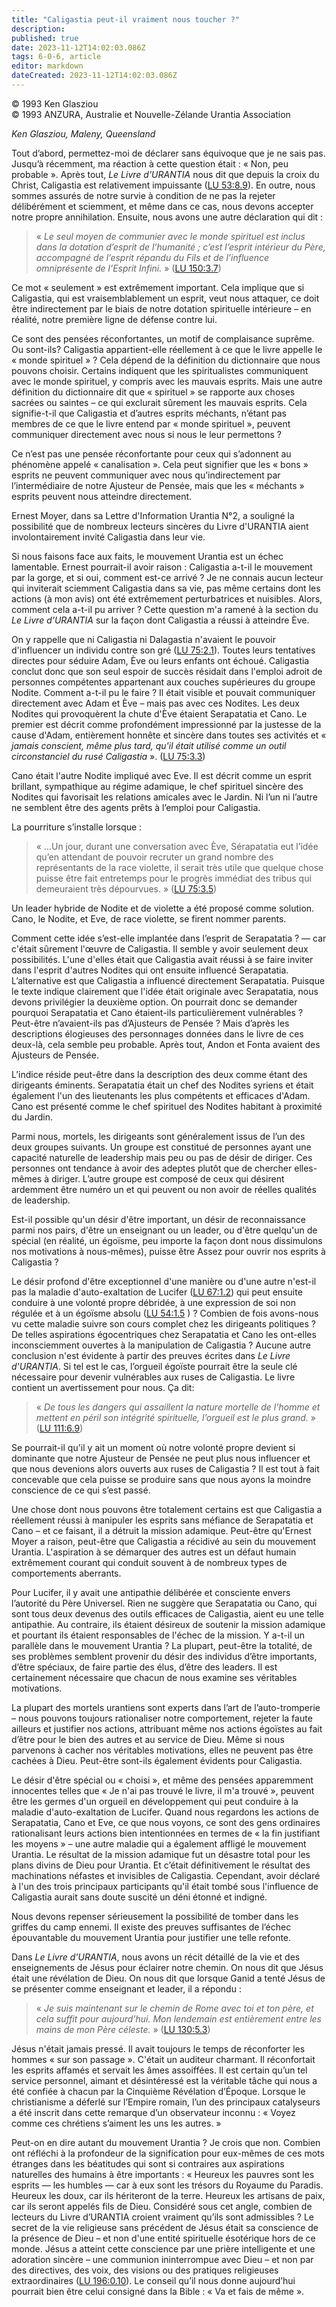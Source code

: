 ```yaml
---
title: "Caligastia peut-il vraiment nous toucher ?"
description: 
published: true
date: 2023-11-12T14:02:03.086Z
tags: 6-0-6, article
editor: markdown
dateCreated: 2023-11-12T14:02:03.086Z
---
```


<p class="v-card v-sheet theme--light gray lighten-3 px-2 py-1">© 1993 Ken Glasziou<br>© 1993 ANZURA, Australie et Nouvelle-Zélande Urantia Association</p>


_Ken Glasziou, Maleny, Queensland_

Tout d’abord, permettez-moi de déclarer sans équivoque que je ne sais pas. Jusqu’à récemment, ma réaction à cette question était : « Non, peu probable ». Après tout, _Le Livre d'URANTIA_ nous dit que depuis la croix du Christ, Caligastia est relativement impuissante ([LU 53:8.9](/fr/The_Urantia_Book/53#p8_9)). En outre, nous sommes assurés de notre survie à condition de ne pas la rejeter délibérément et sciemment, et même dans ce cas, nous devons accepter notre propre annihilation. Ensuite, nous avons une autre déclaration qui dit :

> « _Le seul moyen de communier avec le monde spirituel est inclus dans la dotation d’esprit de l’humanité ; c’est l’esprit intérieur du Père, accompagné de l’esprit répandu du Fils et de l’influence omniprésente de l’Esprit Infini._ » ([LU 150:3.7](/fr/The_Urantia_Book/150#p3_7))

Ce mot « seulement » est extrêmement important. Cela implique que si Caligastia, qui est vraisemblablement un esprit, veut nous attaquer, ce doit être indirectement par le biais de notre dotation spirituelle intérieure – en réalité, notre première ligne de défense contre lui.

Ce sont des pensées réconfortantes, un motif de complaisance suprême. Ou sont-ils? Caligastia appartient-elle réellement à ce que le livre appelle le « monde spirituel » ? Cela dépend de la définition du dictionnaire que nous pouvons choisir. Certains indiquent que les spiritualistes communiquent avec le monde spirituel, y compris avec les mauvais esprits. Mais une autre définition du dictionnaire dit que « spirituel » se rapporte aux choses sacrées ou saintes – ce qui exclurait sûrement les mauvais esprits. Cela signifie-t-il que Caligastia et d’autres esprits méchants, n’étant pas membres de ce que le livre entend par « monde spirituel », peuvent communiquer directement avec nous si nous le leur permettons ?

Ce n’est pas une pensée réconfortante pour ceux qui s’adonnent au phénomène appelé « canalisation ». Cela peut signifier que les « bons » esprits ne peuvent communiquer avec nous qu’indirectement par l’intermédiaire de notre Ajusteur de Pensée, mais que les « méchants » esprits peuvent nous atteindre directement.

Ernest Moyer, dans sa Lettre d'Information Urantia N°2, a souligné la possibilité que de nombreux lecteurs sincères du Livre d'URANTIA aient involontairement invité Caligastia dans leur vie.

Si nous faisons face aux faits, le mouvement Urantia est un échec lamentable. Ernest pourrait-il avoir raison : Caligastia a-t-il le mouvement par la gorge, et si oui, comment est-ce arrivé ? Je ne connais aucun lecteur qui inviterait sciemment Caligastia dans sa vie, pas même certains dont les actions (à mon avis) ont été extrêmement perturbatrices et nuisibles. Alors, comment cela a-t-il pu arriver ? Cette question m'a ramené à la section du _Le Livre d'URANTIA_ sur la façon dont Caligastia a réussi à atteindre Ève.

On y rappelle que ni Caligastia ni Dalagastia n'avaient le pouvoir d'influencer un individu contre son gré ([LU 75:2.1](/fr/The_Urantia_Book/75#p2_1)). Toutes leurs tentatives directes pour séduire Adam, Ève ou leurs enfants ont échoué. Caligastia conclut donc que son seul espoir de succès résidait dans l'emploi adroit de personnes compétentes appartenant aux couches supérieures du groupe Nodite. Comment a-t-il pu le faire ? Il était visible et pouvait communiquer directement avec Adam et Ève – mais pas avec ces Nodites. Les deux Nodites qui provoquèrent la chute d'Ève étaient Serapatatia et Cano. Le premier est décrit comme profondément impressionné par la justesse de la cause d'Adam, entièrement honnête et sincère dans toutes ses activités et « _jamais conscient, même plus tard, qu'il était utilisé comme un outil circonstanciel du rusé Caligastia_ ». ([LU 75:3.3](/fr/The_Urantia_Book/75#p3_3))

Cano était l'autre Nodite impliqué avec Eve. Il est décrit comme un esprit brillant, sympathique au régime adamique, le chef spirituel sincère des Nodites qui favorisait les relations amicales avec le Jardin. Ni l’un ni l’autre ne semblent être des agents prêts à l’emploi pour Caligastia.

La pourriture s’installe lorsque :

> « ...Un jour, durant une conversation avec Ève, Sérapatatia eut l’idée qu’en attendant de pouvoir recruter un grand nombre des représentants de la race violette, il serait très utile que quelque chose puisse être fait entretemps pour le progrès immédiat des tribus qui demeuraient très dépourvues. » ([LU 75:3.5](/fr/The_Urantia_Book/75#p3_5))

Un leader hybride de Nodite et de violette a été proposé comme solution. Cano, le Nodite, et Eve, de race violette, se firent nommer parents.

Comment cette idée s’est-elle implantée dans l’esprit de Serapatatia ? — car c'était sûrement l'œuvre de Caligastia. Il semble y avoir seulement deux possibilités. L'une d'elles était que Caligastia avait réussi à se faire inviter dans l'esprit d'autres Nodites qui ont ensuite influencé Serapatatia. L’alternative est que Caligastia a influencé directement Serapatatia. Puisque le texte indique clairement que l'idée était originale avec Serapatatia, nous devons privilégier la deuxième option. On pourrait donc se demander pourquoi Serapatatia et Cano étaient-ils particulièrement vulnérables ? Peut-être n’avaient-ils pas d’Ajusteurs de Pensée ? Mais d’après les descriptions élogieuses des personnages données dans le livre de ces deux-là, cela semble peu probable. Après tout, Andon et Fonta avaient des Ajusteurs de Pensée.

L’indice réside peut-être dans la description des deux comme étant des dirigeants éminents. Serapatatia était un chef des Nodites syriens et était également l'un des lieutenants les plus compétents et efficaces d'Adam. Cano est présenté comme le chef spirituel des Nodites habitant à proximité du Jardin.

Parmi nous, mortels, les dirigeants sont généralement issus de l’un des deux groupes suivants. Un groupe est constitué de personnes ayant une capacité naturelle de leadership mais peu ou pas de désir de diriger. Ces personnes ont tendance à avoir des adeptes plutôt que de chercher elles-mêmes à diriger. L’autre groupe est composé de ceux qui désirent ardemment être numéro un et qui peuvent ou non avoir de réelles qualités de leadership.

Est-il possible qu'un désir d'être important, un désir de reconnaissance parmi nos pairs, d'être un enseignant ou un leader, ou d'être quelqu'un de spécial (en réalité, un égoïsme, peu importe la façon dont nous dissimulons nos motivations à nous-mêmes), puisse être Assez pour ouvrir nos esprits à Caligastia ?

Le désir profond d'être exceptionnel d'une manière ou d'une autre n'est-il pas la maladie d'auto-exaltation de Lucifer ([LU 67:1.2](/fr/The_Urantia_Book/67#p1_2)) qui peut ensuite conduire à une volonté propre débridée, à une expression de soi non régulée et à un égoïsme absolu ([LU 54:1.5](/fr/The_Urantia_Book/54#p1_5) ) ? Combien de fois avons-nous vu cette maladie suivre son cours complet chez les dirigeants politiques ? De telles aspirations égocentriques chez Serapatatia et Cano les ont-elles inconsciemment ouvertes à la manipulation de Caligastia ? Aucune autre conclusion n'est évidente à partir des preuves écrites dans _Le Livre d'URANTIA_. Si tel est le cas, l’orgueil égoïste pourrait être la seule clé nécessaire pour devenir vulnérables aux ruses de Caligastia. Le livre contient un avertissement pour nous. Ça dit:

> « _De tous les dangers qui assaillent la nature mortelle de l’homme et mettent en péril son intégrité spirituelle, l’orgueil est le plus grand._ » ([LU 111:6.9](/fr/The_Urantia_Book/111#p6_9))

Se pourrait-il qu'il y ait un moment où notre volonté propre devient si dominante que notre Ajusteur de Pensée ne peut plus nous influencer et que nous devenions alors ouverts aux ruses de Caligastia ? Il est tout à fait concevable que cela puisse se produire sans que nous ayons la moindre conscience de ce qui s’est passé.

Une chose dont nous pouvons être totalement certains est que Caligastia a réellement réussi à manipuler les esprits sans méfiance de Serapatatia et Cano – et ce faisant, il a détruit la mission adamique. Peut-être qu'Ernest Moyer a raison, peut-être que Caligastia a récidivé au sein du mouvement Urantia. L'aspiration à se démarquer des autres est un défaut humain extrêmement courant qui conduit souvent à de nombreux types de comportements aberrants.

Pour Lucifer, il y avait une antipathie délibérée et consciente envers l’autorité du Père Universel. Rien ne suggère que Serapatatia ou Cano, qui sont tous deux devenus des outils efficaces de Caligastia, aient eu une telle antipathie. Au contraire, ils étaient désireux de soutenir la mission adamique et pourtant ils étaient responsables de l'échec de la mission. Y a-t-il un parallèle dans le mouvement Urantia ? La plupart, peut-être la totalité, de ses problèmes semblent provenir du désir des individus d’être importants, d’être spéciaux, de faire partie des élus, d’être des leaders. Il est certainement nécessaire que chacun de nous examine ses véritables motivations.

La plupart des mortels urantiens sont experts dans l’art de l’auto-tromperie – nous pouvons toujours rationaliser notre comportement, rejeter la faute ailleurs et justifier nos actions, attribuant même nos actions égoïstes au fait d’être pour le bien des autres et au service de Dieu. Même si nous parvenons à cacher nos véritables motivations, elles ne peuvent pas être cachées à Dieu. Peut-être sont-ils également évidents pour Caligastia.

Le désir d'être spécial ou « choisi », et même des pensées apparemment innocentes telles que « Je n'ai pas trouvé le livre, il m'a trouvé », peuvent être les germes d'un orgueil en développement qui peut conduire à la maladie d'auto-exaltation de Lucifer. Quand nous regardons les actions de Serapatatia, Cano et Eve, ce que nous voyons, ce sont des gens ordinaires rationalisant leurs actions bien intentionnées en termes de « la fin justifiant les moyens » – une autre maladie qui a également affligé le mouvement Urantia. Le résultat de la mission adamique fut un désastre total pour les plans divins de Dieu pour Urantia. Et c’était définitivement le résultat des machinations néfastes et invisibles de Caligastia. Cependant, avoir déclaré à l'un des trois principaux participants qu'il était tombé sous l'influence de Caligastia aurait sans doute suscité un déni étonné et indigné.

Nous devons repenser sérieusement la possibilité de tomber dans les griffes du camp ennemi. Il existe des preuves suffisantes de l’échec épouvantable du mouvement Urantia pour justifier une telle refonte.

Dans _Le Livre d'URANTIA_, nous avons un récit détaillé de la vie et des enseignements de Jésus pour éclairer notre chemin. On nous dit que Jésus était une révélation de Dieu. On nous dit que lorsque Ganid a tenté Jésus de se présenter comme enseignant et leader, il a répondu :

> « _Je suis maintenant sur le chemin de Rome avec toi et ton père, et cela suffit pour aujourd’hui. Mon lendemain est entièrement entre les mains de mon Père céleste._ » ([LU 130:5.3](/fr/The_Urantia_Book/130#p5_3))

Jésus n'était jamais pressé. Il avait toujours le temps de réconforter les hommes « sur son passage ». C'était un auditeur charmant. Il réconfortait les esprits affamés et servait les âmes assoiffées. Il est certain qu’un tel service personnel, aimant et désintéressé est la véritable tâche qui nous a été confiée à chacun par la Cinquième Révélation d’Époque. Lorsque le christianisme a déferlé sur l’Empire romain, l’un des principaux catalyseurs a été inscrit dans cette remarque d’un observateur inconnu : « Voyez comme ces chrétiens s’aiment les uns les autres. »

Peut-on en dire autant du mouvement Urantia ? Je crois que non. Combien ont réfléchi à la profondeur de la signification pour eux-mêmes de ces mots étranges dans les béatitudes qui sont si contraires aux aspirations naturelles des humains à être importants : « Heureux les pauvres sont les esprits — les humbles — car à eux sont les trésors du Royaume du Paradis. Heureux les doux, car ils hériteront de la terre. Heureux les artisans de paix, car ils seront appelés fils de Dieu. Considéré sous cet angle, combien de lecteurs du Livre d’URANTIA croient vraiment qu’ils sont admissibles ? Le secret de la vie religieuse sans précédent de Jésus était sa conscience de la présence de Dieu – et non d'une entité spirituelle ésotérique hors de ce monde. Jésus a atteint cette conscience par une prière intelligente et une adoration sincère – une communion ininterrompue avec Dieu – et non par des directives, des voix, des visions ou des pratiques religieuses extraordinaires ([LU 196:0.10](/fr/The_Urantia_Book/196#p0_10)). Le conseil qu’il nous donne aujourd’hui pourrait bien être celui consigné dans la Bible : « Va et fais de même ».

